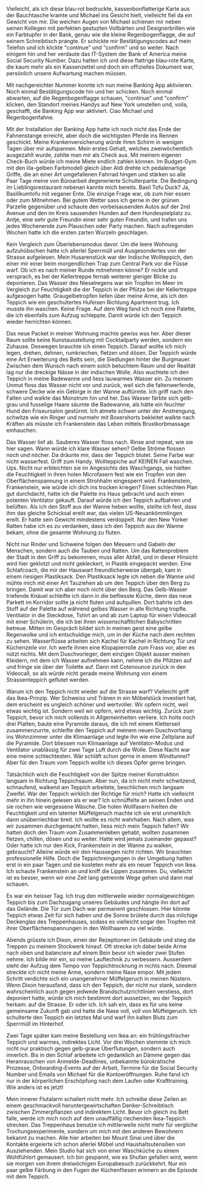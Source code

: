 Vielleicht, als ich diese blau-rot bedruckte, kassenbonflatterige Karte aus der Bauchtasche kramte und Michael ins Gesicht hielt, vielleicht fiel da ein Gewicht von mir. Die weichen Augen von Michael schienen mir neben seinen Kollegen mit perfekten gestuzten Vollbärten und Designerbrillen wie ein Farbtupfer in der Bank, genau wie die kleine Regenbogenflagge, die auf seinem Schreibtisch prangte. Er schickte mir Bestätigungscodes auf mein Telefon und ich klickte "continue" und "confirm" und so weiter. Nach einigem hin und her verdaute das IT-System der Bank of America meine Social Security Number. Dazu hatten ich und diese flattrige blau-rote Karte, die kaum mehr als ein Kassenzettel und doch ein offizielles Dokument war, persönlich unsere Aufwartung machen müssen. 

Mit nachgereichter Nummer konnte ich nun meine Banking App aktivieren. Noch einmal Bestätigungscode hin und her schicken. Noch einmal abwarten, auf die Regenbogenflagge schauen, "continue" und "confirm" klicken, den Standort meines Handys auf New York umstellen und, voila, geschafft, die Banking App war aktiviert. Ciao Michael und Regenbogenfahne.

Mit der Installation der Banking App hatte ich noch nicht das Ende der Fahnenstange erreicht, aber doch die wichtigsten Pferde ins Rennen geschickt. Meine Krankenversicherung würde ihren Schirm in wenigen Tagen über mir aufspannen. Mein erstes Gehalt, welches zweiwöchentlich ausgezahlt wurde, zahlte man mir als Check aus. Mit meinem eigenen Check-Buch würde ich meine Miete endlich zahlen können. Im Budget-Gym mit den lila-gelben Farbmodell gleich über Aldi drehte ich pedalenartige Griffe, die an einer Art umgefallenen Fahrrad hingen und stärken so alle Paar Tage meine von Büroarbeit degenerierte Schulterpartie. Die Bedingung im Lieblingsrestaurant nebenan kannte mich bereits. Basil Tofu Duck? Ja, Basilikumtofu mit veganer Ente. Die einzige Frage war, ob zum hier essen oder zum Mitnehmen. Bei gutem Wetter sass ich gerne in der grünen Parzelle gegenüber und schaute den vorbeisausenden Autos auf der 2nd Avenue und den im Kreis sausenden Hunden auf dem Hundespielplatz zu. Antje, eine sehr gute Freundin einer sehr guten Freundin, und trafen uns jedes Wochenende zum Plauschen oder Party machen. Nach aufregenden Wochen hatte ich die ersten zarten Wurzeln geschlagen.

Kein Vergleich zum Überlebensmodus davor. Um die leere Wohnung aufzuhübschen hatte ich allerlei Sperrmüll und Ausgesondertes von der Strasse aufgelesen. Mein Husarenstück war der Indische Wollteppich, den einer mir einer beim morgendlichen Trap zum Central Park vor die Füsse warf. Ob ich es nach meiner Runde mitnehmen könne? Er nickte und versprach, es bei der Kellertreppe fernab weiterer gieriger Blicke zu deponieren. Das Wasser des Nieselregens war ein Tropfen im Meer im Vergleich zur Feuchtigkeit die der Teppich in der Pfütze bei der Kellertreppe aufgesogen hatte. Graugelbetropfen liefen über meine Arme, als ich den Teppich wie ein geschultertes Hufeisen Richtung Apartment trug. Ich musste ihn waschen. Keine Frage. Auf dem Weg fand ich noch eine Palette, die ich ebenfalls zum Aufzug schleppte. Damit würde ich den Teppich wieder herrichten können.

Das neue Packet in meiner Wohnung machte gewiss was her. Aber dieser Raum sollte keine Kunstausstellung mit Cocktailparty werden, sondern ein Zuhause. Deswegen brauchte ich einen Teppich. Darauf wollte ich mich legen, drehen, dehnen, rumkriechen, fletzen und dösen. Der Teppich würde eine Art Erweiterung des Betts sein, die Siedlungen hinter der Burgmauer. Zwischen dem Wunsch nach einem solch betuchtem Raum und der Realität lag nur die dreckige Nässe in der indischen Wolle. Also wuchtete ich den Teppich in meine Badewanne und liess lauwarmes Wasser ein. Zu meinem Unmut floss das Wasser nicht vor und zurück, weil sich die faltenwerfende, schwere Decke wie ein Gebirge in der Wanne auftürmte. Ich griff nach den Falten und walkte das Monstrum hin und her. Das Wasser färbte sich gelb-grau und fusselige Haare säumte die Badewanne, als hätte ein feuchter Hund den Friseursalon gestürmt. Ich atmete schwer unter der Anstrengung, schwitze wie ein Ringer und nurmehr mit Boxershorts bekleitet walkte nach Kräften als müsste ich Frankenstein das Leben mittels Brustkorbmassage einhauchen. 

Das Wasser lief ab. Sauberes Wasser floss nach. Rinse and repeat, wie sie hier sagen. Wann würde ich klare Wasser sehen? Gelbe Ströme flossen noch und nöcher. Da dräunte mir, dass der Teppich blutet. Seine Farbe war nicht wasserfest. Griff zum Handy. Wollteppiche auf KEINEN Fall waschen. Ups. Nicht nur erbleichten sie im Angesichts des Waschgangs, sie hielten die Feuchtigkeit in ihren holen Microfasern fest wie ein Tropfen von den Oberflächenspannung in einem Strohhalm eingesperrt wird. Frankenstein, Frankenstein, wie würde ich dich ins trocken kriegen? Einen schlechten Plan gut durchdacht, hatte ich die Palette ins Haus gebracht und auch einen potenten Ventilator gekauft. Darauf würde ich den Teppich aufbahren und belüften. Als ich den Stoff aus der Wanne heben wollte, stellte ich fest, dass ihm das gleiche Schicksal ereilt war, das vielen US-Neuankömmlingen ereilt. Er hatte sein Gewicht mindestens verdoppelt. Nur den New Yorker Ratten habe ich es zu verdanken, dass ich den Teppich aus der Wanne bekam, ohne die gesamte Wohnung zu fluten. 

Nicht nur Rinder und Schweine folgen den Messern und Gabeln der Menschen, sondern auch die Tauben und Ratten. Um das Rattenproblem der Stadt in den Griff zu bekommen, muss aller Abfall, und in dieser Hinsicht wird hier geklotzt und nicht gekleckert, in Plastik eingepackt werden. Eine Schlafcoach, die mir der Hauswart freundlicherweise übergab, kam in einem riesigen Plastiksack. Den Plastiksack legte ich neben die Wanne und mühte mich mit einer Art Tauziehen ab um den Teppich über den Berg zu bringen. Damit war ich aber noch nicht über den Berg. Das Gelb-Wasser triefende Knäuel schleifte ich dann in die befliesste Küche, denn das neue Parkett im Korridor sollte ja nicht fluten und aufquillen. Dort bahrte ich den Stoff auf der Palette auf während gelbes Wasser in alle Richtung tropfte. Ventilator in die Steckdose, Tshirt an und ab zum Laptop für einen Videocall mit einer Schülerin, die ich bei ihren wissenschaftlichen Babyschritten betreue. Mitten im Gespräch bildet sich in meinen geist eine gelbe Regenwolke und ich entschuldige mich, um in der Küche nach dem rechten zu sehen. Wasserflüsse arbeiten sich Kachel für Kachel in Richtung Tür und Küchenzeile vor. Ich werfe ihnen eine Klopapierrolle zum Frass vor, aber es nützt nichts. Mit dem Duschvorleger, dem einzigen Objekt ausser meinen Kleidern, mit dem ich Wasser aufnehmen kann, nehme ich die Pfützen auf und fringe sie über der Toilette auf. Dann mit Cotenounce zurück in den Videocall, so als würde nicht gerade meine Wohnung von einem Strassenteppich geflutet werden.

Warum ich den Teppich nicht wieder auf die Strasse warf? Vielleicht griff das Ikea-Prinzip. Wer Schweiss und Tränen in ein Möbelstück investiert hat, dem erscheint es ungleich schöner und wertvoller. Wir opfern nicht, weil etwas wichtig ist. Sondern weil wir opfern, wird etwas wichtig. Zurück zum Teppich, bevor ich mich vollends in Allgemeinheiten verliere. Ich holte noch drei Platten, baute eine Pyramide daraus, die ich mit einem Kletterseil zusammenzurrte, schleifte den Teppich auf meinem neuen Duschvorhang ins Wohnzimmer unter die Klimaanlage und legte ihn wie eine Zeltplane auf die Pyramide. Dort bliessen nun Klimaanlage auf Ventilator-Modus und Ventilator unablässig für zwei Tage Luft durch die Wolle. Diese Nacht war eine meine schlechtesten. Wär schläft schon gerne in einem Windtunnel? Aber für den Traum vom Teppich wollte ich dieses Opfer gerne bringen. 

Tatsächlich wich die Feuchtigkeit von der Spitze meiner Konstruktion langsam in Richtung Teppichsaum. Aber nun, da ich nicht mehr schwitzend, schnaufend, walkend am Teppich arbeitete, beschlichen mich langsam Zweifel. War der Teppich wirklich der Richtige für mich? Hatte ich vielleicht mehr in ihn hinein gelesen als er war? Ich schnüffelte an seinen Enden und sie rochen wie vergessene Wäsche. Die holen Wollfasern hielten die Feuchtigkeit und ein latenter Müffelgeruch machte ich sie erst unmerklich dann unüberriechbar breit. Ich wollte es nicht wahrhaben. Nach allem, was wir zusammen durchgemacht hatten, liess mich mein Teppich fallen? Wir hatten doch den Traum vom Zusammenleben gehabt, wollten zusammen fletzen, chillen, dösen und so weiter. Hatte wird jemals zueinander gepasst? Oder hatte ich nur den Kick, Frankenstein in der Wanne zu walken, gebraucht? Alleine würde wir den Haussegen nicht richten. Wir brauchten professionelle Hilfe. Doch die Teppichreingungen in der Umgebung hatten erst in ein paar Tagen und sie kosteten mehr als ein neuer Teppich von Ikea. Ich schaute Frankenstein an und kniff die Lippen zusammen. Du, vielleicht ist es besser, wenn wir eine Zeit lang getrennte Wege gehen und dann mal schauen. 

Es war ein heisser Tag. Ich trug den mittlerweile wieder normalgewichtigen Teppich bis zum Dachzugang unseres Gebäudes und hängte ihn dort auf das Gelände. Die Tür zum Dach war permanent geschlossen. Hier könnte Teppich etwas Zeit für sich haben und die Sonne brütete durch das milchige Deckenglas des Treppenhauses, sodass es vielleicht sogar den Tropfen mit ihrer Oberflächenspannungen in den Wollhaaren zu viel würde.

Abends grüsste ich Dixon, einen der Rezeptionen im Gebäude und stieg die Treppen zu meinem Stockwerk hinauf. Oft strecke ich dabei beide Arme nach oben und balanciere auf einem Bein bevor ich wieder zwei Stufen nehme. Ich bilde mir ein, so meine Lauftechnik zu verbessern. Ausserdem steht der Aufzug dem Tempo von Teppichtrocknung in nichts nach. Diesmal streckte ich nicht meine Arme, sondern meine Nase empor. Mit jedem Schritt verdichte sich ein unangenehmer Müffelgeruch in meinen Nüstern. Wenn Dixon herausfand, dass ich den Teppich, der nicht nur stank, sondern wahrscheinlich auch gegen jedwede Brandschutzrichtlinien verstiess, dort deponiert hatte, würde ich mich bestimmt dort aussetzen, wo der Teppich herkam: auf die Strasse. Er oder ich. Ich sah ein, dass es für uns keine gemeinsame Zukunft gab und hatte die Nase voll, voll von Müffelgeruch. Ich schulterte den Teppich ein letztes Mal und warf ihn kalten Bluts zum Sperrmüll im Hinterhof.

Zwei Tage später kam meine Bestellung von Ikea an: ein frühlingsfrischer Teppich und warmes, indirektes Licht. Vor drei Wochen stemmte ich mich nicht nur praktisch gegen gelb-graue Überflutungen, sondern auch innerlich. Bis in den Schlaf arbeitete ich gedanklich an Dämme gegen das Heranrauschen von Anmelde-Deadlines, unbekannte bürokratische Prozesse, Onboarding-Events auf der Arbeit, Termine für die Social Security Number und Emails von Michael für die Kontoeröffnungen. Ruhe fand ich nur in der körperlichen Erschöpfung nach dem Laufen oder Krafttraining. Wie anders ist es jetzt! 

Mein innerer Flutalarm schallert nicht mehr. Ich schreibe diese Zeilen an einem geschmackvoll heruntergewirtschaften Denker-Schreibtisch zwischen Zimmerpflanzen und indirektem Licht. Bevor ich gleich ins Bett falle, werde ich mich noch auf dem unauffällig riechenden Ikea-Teppich strecken. Das Treppenhaus benutze ich mittlerweile nicht mehr für vergliche Trochungsexperimente, sondern um mich mit den anderen Bewohnern bekannt zu machen. Alle hier arbeiten bei Mount Sinai und über die Kontakte ergeierte ich schon allerlei Möbel und Haushaltsutensilien von Ausziehenden. Mein Studio hat sich von einer Waschküche zu einem Wohlfühlort gemausert. Ich bin gespannt, wie es Shufan gefallen wird, wenn sie morgen von ihrem dreiwöchigen Europabesuch zurückkehrt. Nur ein paar gelbe Färbung in den Fugen der Küchenfliesen erinnern an die Episode mit dem Teppich.
